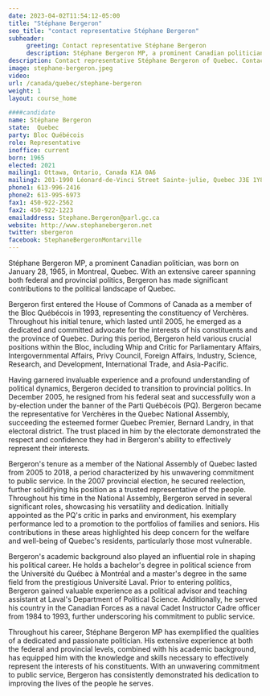 ```yaml
---
date: 2023-04-02T11:54:12-05:00
title: "Stéphane Bergeron"
seo_title: "contact representative Stéphane Bergeron"
subheader:
     greeting: Contact representative Stéphane Bergeron
     description: Stéphane Bergeron MP, a prominent Canadian politician, was born on January 28, 1965, in Montreal, Quebec.
description: Contact representative Stéphane Bergeron of Quebec. Contact information for Stéphane Bergeron includes email address, phone number, and mailing address.
image: stephane-bergeron.jpeg
video:
url: /canada/quebec/stephane-bergeron
weight: 1
layout: course_home

####candidate
name: Stéphane Bergeron
state:	Quebec
party: Bloc Québécois
role: Representative
inoffice: current
born: 1965
elected: 2021
mailing1: Ottawa, Ontario, Canada K1A 0A6
mailing2: 201-1990 Léonard-de-Vinci Street Sainte-julie, Quebec J3E 1Y8
phone1: 613-996-2416
phone2: 613-995-6973
fax1: 450-922-2562
fax2: 450-922-1223
emailaddress: Stephane.Bergeron@parl.gc.ca
website: http://www.stephanebergeron.net
twitter: sbergeron
facebook: StephaneBergeronMontarville
---
```


Stéphane Bergeron MP, a prominent Canadian politician, was born on January 28, 1965, in Montreal, Quebec. With an extensive career spanning both federal and provincial politics, Bergeron has made significant contributions to the political landscape of Quebec.

Bergeron first entered the House of Commons of Canada as a member of the Bloc Québécois in 1993, representing the constituency of Verchères. Throughout his initial tenure, which lasted until 2005, he emerged as a dedicated and committed advocate for the interests of his constituents and the province of Quebec. During this period, Bergeron held various crucial positions within the Bloc, including Whip and Critic for Parliamentary Affairs, Intergovernmental Affairs, Privy Council, Foreign Affairs, Industry, Science, Research, and Development, International Trade, and Asia-Pacific.

Having garnered invaluable experience and a profound understanding of political dynamics, Bergeron decided to transition to provincial politics. In December 2005, he resigned from his federal seat and successfully won a by-election under the banner of the Parti Québécois (PQ). Bergeron became the representative for Verchères in the Quebec National Assembly, succeeding the esteemed former Quebec Premier, Bernard Landry, in that electoral district. The trust placed in him by the electorate demonstrated the respect and confidence they had in Bergeron's ability to effectively represent their interests.

Bergeron's tenure as a member of the National Assembly of Quebec lasted from 2005 to 2018, a period characterized by his unwavering commitment to public service. In the 2007 provincial election, he secured reelection, further solidifying his position as a trusted representative of the people. Throughout his time in the National Assembly, Bergeron served in several significant roles, showcasing his versatility and dedication. Initially appointed as the PQ's critic in parks and environment, his exemplary performance led to a promotion to the portfolios of families and seniors. His contributions in these areas highlighted his deep concern for the welfare and well-being of Quebec's residents, particularly those most vulnerable.

Bergeron's academic background also played an influential role in shaping his political career. He holds a bachelor's degree in political science from the Université du Québec à Montréal and a master's degree in the same field from the prestigious Université Laval. Prior to entering politics, Bergeron gained valuable experience as a political advisor and teaching assistant at Laval's Department of Political Science. Additionally, he served his country in the Canadian Forces as a naval Cadet Instructor Cadre officer from 1984 to 1993, further underscoring his commitment to public service.

Throughout his career, Stéphane Bergeron MP has exemplified the qualities of a dedicated and passionate politician. His extensive experience at both the federal and provincial levels, combined with his academic background, has equipped him with the knowledge and skills necessary to effectively represent the interests of his constituents. With an unwavering commitment to public service, Bergeron has consistently demonstrated his dedication to improving the lives of the people he serves.
